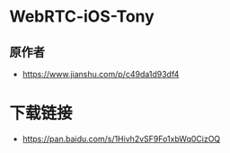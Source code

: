 # WebRTC-iOS-Tony


## 原作者 
- https://www.jianshu.com/p/c49da1d93df4

# 下载链接
- https://pan.baidu.com/s/1Hivh2vSF9Fo1xbWq0CizOQ




